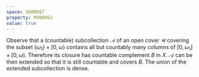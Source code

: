 ```yaml
---
space: S000087
property: P000062
value: true
---
```


Observe that a (countable) subcollection $\mathscr A$ of an open cover $\mathscr U$
covering the subset $\{\omega_1\}\times[0,\omega)$ contains all but countably many columns of $[0,\omega_1]\times[0,\omega)$.
Therefore its closure has countable complement $B$ in $X$.
$\mathscr A$ can be then extended so that it is still countable and covers $B$.
The union of the extended subcollection is dense.
